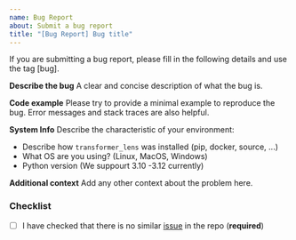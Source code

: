 ```yaml
---
name: Bug Report
about: Submit a bug report
title: "[Bug Report] Bug title"
---
```


If you are submitting a bug report, please fill in the following details and use the tag [bug].

**Describe the bug**
A clear and concise description of what the bug is.

**Code example**
Please try to provide a minimal example to reproduce the bug. Error messages and stack traces are also helpful.

**System Info**
Describe the characteristic of your environment:

- Describe how `transformer_lens` was installed (pip, docker, source, ...)
- What OS are you using? (Linux, MacOS, Windows)
- Python version (We suppourt 3.10 -3.12 currently)

**Additional context**
Add any other context about the problem here.

### Checklist

- [ ] I have checked that there is no similar [issue](https://github.com/decoderesearch/SAELens/issues) in the repo (**required**)
